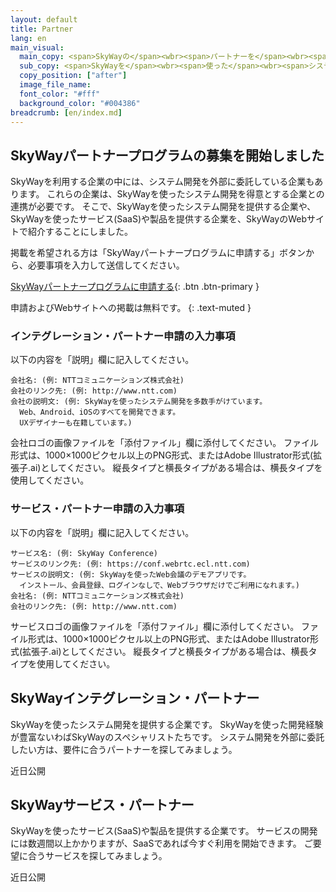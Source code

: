 ```yaml
---
layout: default
title: Partner
lang: en
main_visual:
  main_copy: <span>SkyWayの</span><wbr><span>パートナーを</span><wbr><span>見つけよう</span>
  sub_copy: <span>SkyWayを</span><wbr><span>使った</span><wbr><span>システム開発の</span><wbr><span>スペシャリストや、</span><wbr><span>すぐに利用できる</span><wbr><span>SaaSを</span><wbr><span>紹介します</span>
  copy_position: ["after"]
  image_file_name: 
  font_color: "#fff"
  background_color: "#004386"
breadcrumb: [en/index.md]
---
```


## SkyWayパートナープログラムの募集を開始しました

SkyWayを利用する企業の中には、システム開発を外部に委託している企業もあります。
これらの企業は、SkyWayを使ったシステム開発を得意とする企業との連携が必要です。
そこで、SkyWayを使ったシステム開発を提供する企業や、SkyWayを使ったサービス(SaaS)や製品を提供する企業を、SkyWayのWebサイトで紹介することにしました。

掲載を希望される方は「SkyWayパートナープログラムに申請する」ボタンから、必要事項を入力して送信してください。

[SkyWayパートナープログラムに申請する](https://support.skyway.io/hc/ja/requests/new){: .btn .btn-primary }

申請およびWebサイトへの掲載は無料です。
{: .text-muted }

### インテグレーション・パートナー申請の入力事項

以下の内容を「説明」欄に記入してください。

```
会社名: (例: NTTコミュニケーションズ株式会社)
会社のリンク先: (例: http://www.ntt.com)
会社の説明文: (例: SkyWayを使ったシステム開発を多数手がけています。
  Web、Android、iOSのすべてを開発できます。
  UXデザイナーも在籍しています。)
```

会社ロゴの画像ファイルを「添付ファイル」欄に添付してください。
ファイル形式は、1000×1000ピクセル以上のPNG形式、またはAdobe Illustrator形式(拡張子.ai)としてください。
縦長タイプと横長タイプがある場合は、横長タイプを使用してください。

### サービス・パートナー申請の入力事項

以下の内容を「説明」欄に記入してください。

```
サービス名: (例: SkyWay Conference)
サービスのリンク先: (例: https://conf.webrtc.ecl.ntt.com)
サービスの説明文: (例: SkyWayを使ったWeb会議のデモアプリです。
  インストール、会員登録、ログインなしで、Webブラウザだけでご利用になれます。)
会社名: (例: NTTコミュニケーションズ株式会社)
会社のリンク先: (例: http://www.ntt.com)
```

サービスロゴの画像ファイルを「添付ファイル」欄に添付してください。
ファイル形式は、1000×1000ピクセル以上のPNG形式、またはAdobe Illustrator形式(拡張子.ai)としてください。
縦長タイプと横長タイプがある場合は、横長タイプを使用してください。

## SkyWayインテグレーション・パートナー

SkyWayを使ったシステム開発を提供する企業です。
SkyWayを使った開発経験が豊富ないわばSkyWayのスペシャリストたちです。
システム開発を外部に委託したい方は、要件に合うパートナーを探してみましょう。

<div class="alert alert-secondary" role="alert">
  近日公開
</div>

## SkyWayサービス・パートナー

SkyWayを使ったサービス(SaaS)や製品を提供する企業です。
サービスの開発には数週間以上かかりますが、SaaSであれば今すぐ利用を開始できます。
ご要望に合うサービスを探してみましょう。

<div class="alert alert-secondary" role="alert">
  近日公開
</div>
